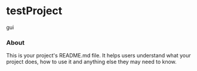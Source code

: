 testProject
===========
gui
### About

This is your project's README.md file. It helps users understand what your
project does, how to use it and anything else they may need to know.
